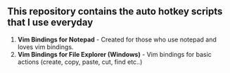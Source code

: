 ## This repository contains the auto hotkey scripts that I use everyday

1. **Vim Bindings for Notepad** - Created for those who use notepad and loves vim bindings.
2. **Vim Bindings for File Explorer (Windows)** - Vim bindings for basic actions (create, copy, paste, cut, find etc..)
